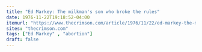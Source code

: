 ```yaml
---
title: "Ed Markey: The milkman's son who broke the rules"
date: 1976-11-22T19:18:52-04:00
itemurl: "https://www.thecrimson.com/article/1976/11/22/ed-markey-the-milkmans-son-who/"
sites: "thecrimson.com"
tags: ["Ed Markey" , "abortion"]
draft: false
---
```


